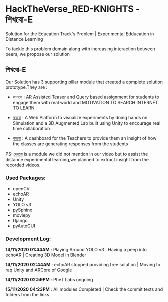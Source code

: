 # HackTheVerse_RED-KNIGHTS - শিখবো-E

Solution for the Education Track's Problem | Experimental Edducation in Distance Learning

To tackle this problem domain along with increasing interaction between peers, we propose our solution

## শিখবো-E

Our Solution has 3 supporting pillar module that created a complete solution prototype.They are :

- [জানবো](https://github.com/Subangkar/HackTheVerse_RedKnights/tree/main/Module%2001%20%E0%A6%9C%E0%A6%BE%E0%A6%A8%E0%A6%AC%E0%A7%8B%20AR%20Based%20Learning) : AR Assisted Teaser and Query based assignment for students to engage them with real world and MOTIVATION TO SEARCH INTERNET TO LEARN

- [করবো](https://github.com/Subangkar/HackTheVerse_RedKnights/tree/main/Module%2002%20%E0%A6%95%E0%A6%B0%E0%A6%AC%E0%A7%8B%20Hands%20on%20Simulation%20and%20Experiemnt) : A Web Platform to visualize experiments by doing hands on Simulation and a 3D Augmented Lab built using Unity to encourage real time collaboration

- [বুঝবো](https://github.com/Subangkar/HackTheVerse_RedKnights/tree/main/Module%2003%20%E0%A6%AC%E0%A7%81%E0%A6%9D%E0%A6%AC%E0%A7%8B%20Students%20Motion%20Detection%20in%20Video) : A dashboard for the Teachers to provide them an insight of how the classes are generating responses from the students

PS: [দেখবো](https://github.com/Subangkar/HackTheVerse_RedKnights/tree/main/Transcribe) is a module we did not mention in our video but to assist the distance experimental learning,we planned to extract insight from the recorded videos.

### Used Packages:

- openCV
- echoAR
- Unity
- YOLO v3
- pySphinx
- moviepy
- Django
- pyAutoGUI


### Development Log:

**14/11/2020 01:44AM** : Playing Around YOLO v3 | Having a peep into echoAR | Creating 3D Model in Blender

**14/11/2020 02:44AM** : echoAR stopped providing free solution | Moving to raq Unity and ARCore of Google

**14/11/2020 02:59PM** : PheT Labs ongoing

**15/11/2020 04:23PM** : All modules Completed | Check the commit texts and folders from the links.
